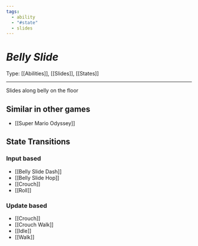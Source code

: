 ```yaml
---
tags:
  - ability
  - "#state"
  - slides
---
```

# _Belly Slide_

Type: [[Abilities]], [[Slides]], [[States]]

----


Slides along belly on the floor


## Similar in other games

* [[Super Mario Odyssey]]


## State Transitions

### Input based

* [[Belly Slide Dash]]
* [[Belly Slide Hop]]
* [[Crouch]]
* [[Roll]]


### Update based

* [[Crouch]]
* [[Crouch Walk]]
* [[Idle]]
* [[Walk]]